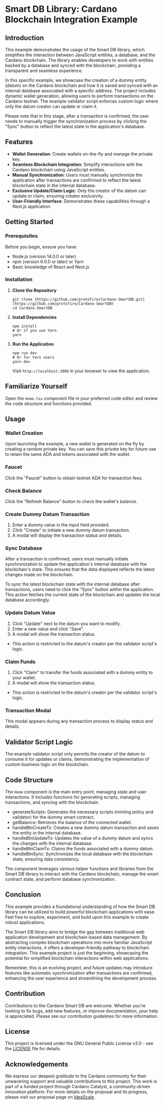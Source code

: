 # Smart DB Library: Cardano Blockchain Integration Example

## Introduction

This example demonstrates the usage of the Smart DB library, which simplifies the interaction between JavaScript entities, a database, and the Cardano blockchain. The library enables developers to work with entities backed by a database and synced with the blockchain, providing a transparent and seamless experience.

In this specific example, we showcase the creation of a dummy entity (datum) on the Cardano blockchain and how it is saved and synced with an internal database associated with a specific address. The project includes dynamic wallet generation, allowing users to perform transactions on the Cardano testnet. The example validator script enforces custom logic where only the datum creator can update or claim it.

Please note that in this stage, after a transaction is confirmed, the user needs to manually trigger the synchronization process by clicking the "Sync" button to reflect the latest state in the application's database.

## Features

- **Wallet Generation**: Create wallets on-the-fly and manage the private key.
- **Seamless Blockchain Integration**: Simplify interactions with the Cardano blockchain using JavaScript entities.
- **Manual Synchronization**: Users must manually synchronize the application after transactions are confirmed to reflect the latest blockchain state in the internal database.
- **Exclusive Update/Claim Logic**: Only the creator of the datum can update or claim, ensuring creator exclusivity.
- **User-Friendly Interface**: Demonstrates these capabilities through a Next.js application.

## Getting Started

### Prerequisites

Before you begin, ensure you have:
- Node.js (version 14.0.0 or later)
- npm (version 6.0.0 or later) or Yarn
- Basic knowledge of React and Next.js

### Installation

1. **Clone the Repository**

   ```
   git clone [https://github.com/protofire/Cardano-SmartDB.git](https://github.com/protofire/Cardano-SmartDB)
   cd Cardano-SmartDB
   ```

2. **Install Dependencies**

   ```
   npm install
   # Or if you use Yarn
   yarn
   ```

3. **Run the Application**

   ```
   npm run dev
   # Or for Yarn users
   yarn dev
   ```

   Visit `http://localhost:3000` in your browser to view the application.

## Familiarize Yourself

Open the `Home.tsx` component file in your preferred code editor and review the code structure and functions provided.

## Usage

### Wallet Creation

Upon launching the example, a new wallet is generated on the fly by creating a random private key. You can save this private key for future use to retain the same ADA and tokens associated with the wallet.

### Faucet

Click the "Faucet" button to obtain testnet ADA for transaction fees.

### Check Balance

Click the "Refresh Balance" button to check the wallet's balance.

### Create Dummy Datum Transaction

1. Enter a dummy value in the input field provided.
2. Click "Create" to initiate a new dummy datum transaction.
3. A modal will display the transaction status and details.

### Sync Database

After a transaction is confirmed, users must manually initiate synchronization to update the application's internal database with the blockchain's state. This ensures that the data displayed reflects the latest changes made on the blockchain.

To sync the latest blockchain state with the internal database after transactions, users need to click the "Sync" button within the application. This action fetches the current state of the blockchain and updates the local database accordingly.

### Update Datum Value

1. Click "Update" next to the datum you want to modify.
2. Enter a new value and click "Save".
3. A modal will show the transaction status.
   
- This action is restricted to the datum's creator per the validator script's logic.

### Claim Funds

1. Click "Claim" to transfer the funds associated with a dummy entity to your wallet.
2. A modal will show the transaction status.
   
- This action is restricted to the datum's creator per the validator script's logic.

### Transaction Modal

This modal appears during any transaction process to display status and details.

## Validator Script Logic

The example validator script only permits the creator of the datum to consume it for updates or claims, demonstrating the implementation of custom business logic on the blockchain.

## Code Structure

The `Home` component is the main entry point, managing state and user interactions. It includes functions for generating scripts, managing transactions, and syncing with the blockchain.

- generateScripts: Generates the necessary scripts (minting policy and validator) for the dummy smart contract.
- getBalance: Retrieves the balance of the connected wallet.
- handleBtnCreateTx: Creates a new dummy datum transaction and saves the entity in the internal database.
- handleBtnUpdateTx: Updates the value of a dummy datum and syncs the changes with the internal database.
- handleBtnClaimTx: Claims the funds associated with a dummy datum.
- handleBtnSync: Synchronizes the local database with the blockchain state, ensuring data consistency.

The component leverages various helper functions and libraries from the Smart DB library to interact with the Cardano blockchain, manage the smart contract state, and perform database synchronization.

## Conclusion

This example provides a foundational understanding of how the Smart DB library can be utilized to build powerful blockchain applications with ease. Feel free to explore, experiment, and build upon this example to create robust applications.

The Smart DB library aims to bridge the gap between traditional web application development and blockchain-based data management. By abstracting complex blockchain operations into more familiar JavaScript entity interactions, it offers a developer-friendly pathway to blockchain integration. This example project is just the beginning, showcasing the potential for simplified blockchain interactions within web applications.

Remember, this is an evolving project, and future updates may introduce features like automatic synchronization after transactions are confirmed, enhancing the user experience and streamlining the development process.

## Contribution

Contributions to the Cardano Smart DB are welcome. Whether you're looking to fix bugs, add new features, or improve documentation, your help is appreciated. Please see our contribution guidelines for more information.

## License

This project is licensed under the GNU General Public License v3.0 - see the [LICENSE](LICENSE) file for details.


## Acknowledgements

We express our deepest gratitude to the Cardano community for their unwavering support and valuable contributions to this project. This work is part of a funded project through Cardano Catalyst, a community-driven innovation platform. For more details on the proposal and its progress, please visit our proposal page on [IdeaScale](https://cardano.ideascale.com/c/idea/110478).